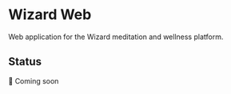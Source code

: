 # Wizard Web

Web application for the Wizard meditation and wellness platform.

## Status

🚧 Coming soon


